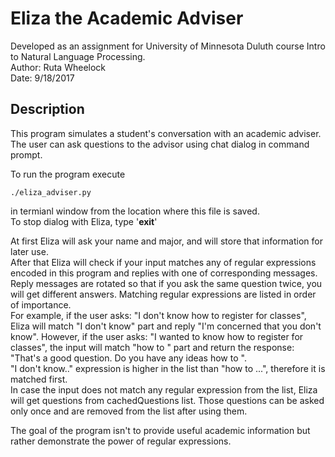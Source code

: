 # Eliza the Academic Adviser
Developed as an assignment for University of Minnesota Duluth course Intro to Natural Language Processing.  
Author: Ruta Wheelock  
Date: 9/18/2017  

## Description
This program simulates a student's conversation with an academic adviser.  
The user can ask questions to the advisor using chat dialog in command prompt.  

To run the program execute
```
./eliza_adviser.py
```
in termianl window from the location where this file is saved.  
To stop dialog with Eliza, type '**exit**'

At first Eliza will ask your name and major, and will store that information for later use.  
After that Eliza will check if your input matches any of regular expressions encoded in this program
and replies with one of corresponding messages. Reply messages are rotated so that if you ask the same question twice, you will get different answers.
Matching  regular expressions are listed in order of importance.  
For example, if the user asks: "I don't know how to register for classes", Eliza will match "I don't know" part and reply "I'm concerned that you don't know".
However, if the user asks: "I wanted to know how to register for classes", the input will match "how to <X>" part
and return the response: "That's a good question. Do you have any ideas how to <X>".   
"I don't know.." expression is higher in the list than "how to ...", therefore it is matched first.   
In case the input does not match any regular expression from the list,
Eliza will get questions from cachedQuestions list. Those questions can be asked only once and are removed from the list after using them.

The goal of the program isn't to provide useful academic information
but rather demonstrate the power of regular expressions.
